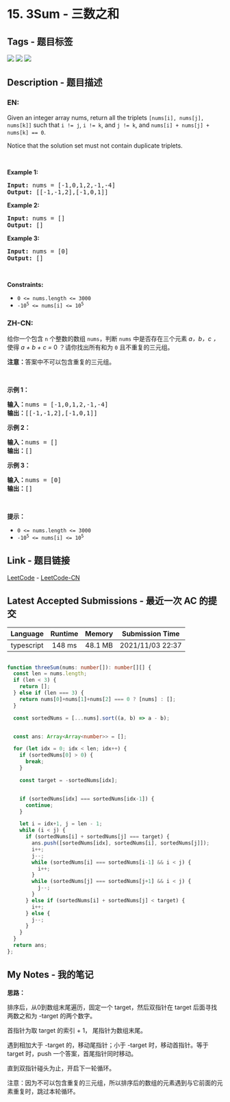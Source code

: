
# 15. 3Sum - 三数之和

## Tags - 题目标签

 <img src="https://img.shields.io/badge/Array-数组-blue.svg">   <img src="https://img.shields.io/badge/Two Pointers-双指针-blue.svg">   <img src="https://img.shields.io/badge/Sorting-排序-blue.svg">  


## Description - 题目描述

### EN:
<p>Given an integer array nums, return all the triplets <code>[nums[i], nums[j], nums[k]]</code> such that <code>i != j</code>, <code>i != k</code>, and <code>j != k</code>, and <code>nums[i] + nums[j] + nums[k] == 0</code>.</p>

<p>Notice that the solution set must not contain duplicate triplets.</p>

<p>&nbsp;</p>
<p><strong>Example 1:</strong></p>
<pre><strong>Input:</strong> nums = [-1,0,1,2,-1,-4]
<strong>Output:</strong> [[-1,-1,2],[-1,0,1]]
</pre><p><strong>Example 2:</strong></p>
<pre><strong>Input:</strong> nums = []
<strong>Output:</strong> []
</pre><p><strong>Example 3:</strong></p>
<pre><strong>Input:</strong> nums = [0]
<strong>Output:</strong> []
</pre>
<p>&nbsp;</p>
<p><strong>Constraints:</strong></p>

<ul>
	<li><code>0 &lt;= nums.length &lt;= 3000</code></li>
	<li><code>-10<sup>5</sup> &lt;= nums[i] &lt;= 10<sup>5</sup></code></li>
</ul>


### ZH-CN:
<p>给你一个包含 <code>n</code> 个整数的数组 <code>nums</code>，判断 <code>nums</code> 中是否存在三个元素 <em>a，b，c ，</em>使得 <em>a + b + c = </em>0 ？请你找出所有和为 <code>0</code> 且不重复的三元组。</p>

<p><strong>注意：</strong>答案中不可以包含重复的三元组。</p>

<p> </p>

<p><strong>示例 1：</strong></p>

<pre>
<strong>输入：</strong>nums = [-1,0,1,2,-1,-4]
<strong>输出：</strong>[[-1,-1,2],[-1,0,1]]
</pre>

<p><strong>示例 2：</strong></p>

<pre>
<strong>输入：</strong>nums = []
<strong>输出：</strong>[]
</pre>

<p><strong>示例 3：</strong></p>

<pre>
<strong>输入：</strong>nums = [0]
<strong>输出：</strong>[]
</pre>

<p> </p>

<p><strong>提示：</strong></p>

<ul>
	<li><code>0 <= nums.length <= 3000</code></li>
	<li><code>-10<sup>5</sup> <= nums[i] <= 10<sup>5</sup></code></li>
</ul>



## Link - 题目链接

[LeetCode](https://leetcode.com/problems/3sum/description/)  -  [LeetCode-CN](https://leetcode-cn.com/problems/3sum/description/)
## Latest Accepted Submissions - 最近一次 AC 的提交


| Language | Runtime | Memory | Submission Time |
|:---:|:---:|:---:|:---:|
| typescript  | 148 ms | 48.1 MB | 2021/11/03 22:37 |

```typescript

function threeSum(nums: number[]): number[][] {
  const len = nums.length; 
  if (len < 3) {
    return [];
  } else if (len === 3) {
    return nums[0]+nums[1]+nums[2] === 0 ? [nums] : [];
  }

  const sortedNums = [...nums].sort((a, b) => a - b);


  const ans: Array<Array<number>> = [];

  for (let idx = 0; idx < len; idx++) {
    if (sortedNums[0] > 0) {
      break;
    }

    const target = -sortedNums[idx];


    if (sortedNums[idx] === sortedNums[idx-1]) {
      continue;
    }

    let i = idx+1, j = len - 1;
    while (i < j) {
      if (sortedNums[i] + sortedNums[j] === target) {
        ans.push([sortedNums[idx], sortedNums[i], sortedNums[j]]);
        i++;
        j--;
        while (sortedNums[i] === sortedNums[i-1] && i < j) {
          i++;
        }
        while (sortedNums[j] === sortedNums[j+1] && i < j) {
          j--;
        }
      } else if (sortedNums[i] + sortedNums[j] < target) {
        i++;
      } else {
        j--;
      }
    }
  }
  return ans;
};

```
## My Notes - 我的笔记


**思路：**

排序后，从0到数组末尾遍历，固定一个 target，然后双指针在 target 后面寻找两数之和为 -target 的两个数字。

首指针为取 target 的索引 + 1， 尾指针为数组末尾。

遇到相加大于 -target 的，移动尾指针；小于 -target 时，移动首指针。等于 target 时，push 一个答案，首尾指针同时移动。

直到双指针碰头为止，开启下一轮循环。

注意：因为不可以包含重复的三元组，所以排序后的数组的元素遇到与它前面的元素重复时，跳过本轮循环。


